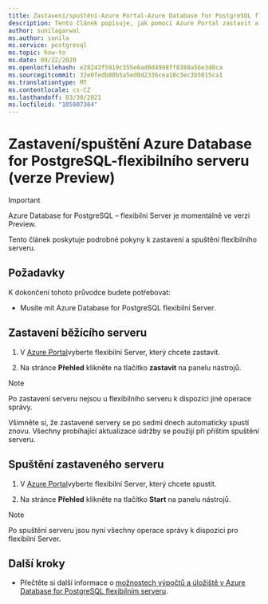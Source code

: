 ```yaml
---
title: Zastavení/spuštění-Azure Portal-Azure Database for PostgreSQL flexibilní Server
description: Tento článek popisuje, jak pomocí Azure Portal zastavit a spustit operace v Azure Database for PostgreSQL.
author: sunilagarwal
ms.author: sunila
ms.service: postgresql
ms.topic: how-to
ms.date: 09/22/2020
ms.openlocfilehash: e28243f5919c355e6ad0d4998ff8388a56e3d0ca
ms.sourcegitcommit: 32e0fedb80b5a5ed0d2336cea18c3ec3b5015ca1
ms.translationtype: MT
ms.contentlocale: cs-CZ
ms.lasthandoff: 03/30/2021
ms.locfileid: "105607364"
---
```

# <a name="stopstart-an-azure-database-for-postgresql---flexible-server-preview"></a>Zastavení/spuštění Azure Database for PostgreSQL-flexibilního serveru (verze Preview)

> [!IMPORTANT]
> Azure Database for PostgreSQL – flexibilní Server je momentálně ve verzi Preview.

Tento článek poskytuje podrobné pokyny k zastavení a spuštění flexibilního serveru.

## <a name="pre-requisites"></a>Požadavky

K dokončení tohoto průvodce budete potřebovat:

-   Musíte mít Azure Database for PostgreSQL flexibilní Server.

## <a name="stop-a-running-server"></a>Zastavení běžícího serveru

1.  V [Azure Portal](https://portal.azure.com/)vyberte flexibilní Server, který chcete zastavit.

2.  Na stránce **Přehled** klikněte na tlačítko **zastavit** na panelu nástrojů.

> [!NOTE]
> Po zastavení serveru nejsou u flexibilního serveru k dispozici jiné operace správy.

Všimněte si, že zastavené servery se po sedmi dnech automaticky spustí znovu. Všechny probíhající aktualizace údržby se použijí při příštím spuštění serveru.

## <a name="start-a-stopped-server"></a>Spuštění zastaveného serveru

1.  V [Azure Portal](https://portal.azure.com/)vyberte flexibilní Server, který chcete spustit.

2.  Na stránce **Přehled** klikněte na tlačítko **Start** na panelu nástrojů.

> [!NOTE]
> Po spuštění serveru jsou nyní všechny operace správy k dispozici pro flexibilní Server.

## <a name="next-steps"></a>Další kroky

- Přečtěte si další informace o [možnostech výpočtů a úložiště v Azure Database for PostgreSQL flexibilním serveru](./concepts-compute-storage.md).
